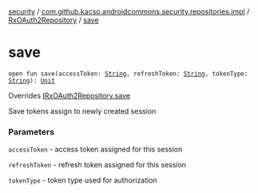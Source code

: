 [security](../../index.md) / [com.github.kacso.androidcommons.security.repositories.impl](../index.md) / [RxOAuth2Repository](index.md) / [save](./save.md)

# save

`open fun save(accessToken: `[`String`](https://kotlinlang.org/api/latest/jvm/stdlib/kotlin/-string/index.html)`, refreshToken: `[`String`](https://kotlinlang.org/api/latest/jvm/stdlib/kotlin/-string/index.html)`, tokenType: `[`String`](https://kotlinlang.org/api/latest/jvm/stdlib/kotlin/-string/index.html)`): `[`Unit`](https://kotlinlang.org/api/latest/jvm/stdlib/kotlin/-unit/index.html)

Overrides [IRxOAuth2Repository.save](../../com.github.kacso.androidcommons.security.repositories/-i-rx-o-auth2-repository/save.md)

Save tokens assign to newly created session

### Parameters

`accessToken` - access token assigned for this session

`refreshToken` - refresh token assigned for this session

`tokenType` - token type used for authorization